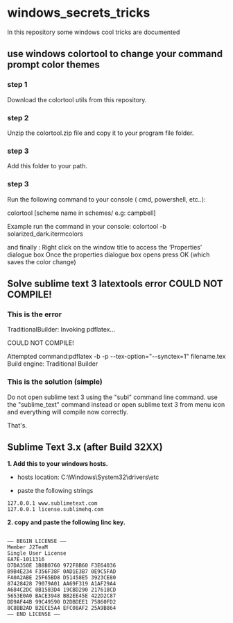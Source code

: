 # windows_secrets_tricks
In this repository some windows cool tricks are documented



## use windows colortool  to change your command prompt color themes

### step 1

Download the colortool utils from this repository.

### step 2

Unzip the colortool.zip file and copy it to your program file folder.

### step 3

Add this folder to your path.

### step 3
Run the following command to your console ( cmd, powershell, etc..):

colortool [scheme name in schemes/ e.g: campbell]

Example run the command in your console:
colortool -b solarized_dark.itermcolors

and finally :
Right click on the window title to access the ‘Properties’ dialogue box
Once the properties dialogue box opens press OK (which saves the color change)


## Solve sublime text 3 latextools error COULD NOT COMPILE! 
### This is the error

TraditionalBuilder: Invoking pdflatex... 

COULD NOT COMPILE!

Attempted command:pdflatex -b -p --tex-option="--synctex=1" filename.tex
Build engine: Traditional Builder

### This is the solution (simple)

Do not open sublime text 3 using the "subl" command line command.
use the "sublime_text" command instead or open sublime text 3 from menu icon and everything will compile now correctly.

That's.


  
##  Sublime Text 3.x (after Build 32XX)

**1. Add this to your windows hosts.**

- hosts location: C:\Windows\System32\drivers\etc

- paste the following strings

```
127.0.0.1 www.sublimetext.com
127.0.0.1 license.sublimehq.com

```

**2. copy and paste the following linc key.**

```

—– BEGIN LICENSE —–
Member J2TeaM
Single User License
EA7E-1011316
D7DA350E 1B8B0760 972F8B60 F3E64036
B9B4E234 F356F38F 0AD1E3B7 0E9C5FAD
FA0A2ABE 25F65BD8 D51458E5 3923CE80
87428428 79079A01 AA69F319 A1AF29A4
A684C2DC 0B1583D4 19CBD290 217618CD
5653E0A0 BACE3948 BB2EE45E 422D2C87
DD9AF44B 99C49590 D2DBDEE1 75860FD2
8C8BB2AD B2ECE5A4 EFC08AF2 25A9B864
—— END LICENSE ——​

```

